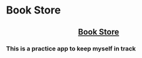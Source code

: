 # Book Store

</div>
<h2 align="center"><a href="https://bookstore-opal.vercel.app/">Book Store</a></h2>
</div>

<div>
<h3 align="left">This is a practice app to keep myself in track</h3>
</div>